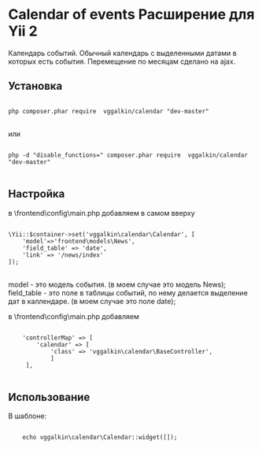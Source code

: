 <h1>Calendar of events Расширение для Yii 2</h1>
Календарь событий. Обычный календарь с выделенными датами в которых есть события. Перемещение по месяцам сделано на ajax.

<h2>Установка</h2>

<pre>
<code>
php composer.phar require  vggalkin/calendar "dev-master"
</code>
</pre>
или
<pre>
<code>
php -d "disable_functions=" composer.phar require  vggalkin/calendar "dev-master"
</code>
</pre>

<h2>Настройка</h2>
в \frontend\config\main.php добавляем в самом вверху
<pre>
<code>
\Yii::$container->set('vggalkin\calendar\Calendar', [
    'model'=>'frontend\models\News',
    'field_table' => 'date',
    'link' => '/news/index'
]);
</code>
</pre>
model - это модель события. (в моем случае это модель News);
field_table - это поле в таблицы событий, по нему делается выделение дат в каллендаре. (в моем случае это поле date);

в \frontend\config\main.php добавляем
<pre>
<code>
    'controllerMap' => [
        'calendar' => [
            'class' => 'vggalkin\calendar\BaseController',
            ]
     ],
</code>
</pre>

<h2>Использование</h2>

В шаблоне:
<pre>
<code>
    echo vggalkin\calendar\Calendar::widget([]);
</code>
</pre>
